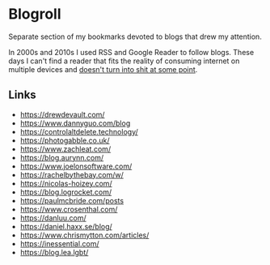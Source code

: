 # Blogroll

Separate section of my bookmarks devoted to blogs that drew my attention.

In 2000s and 2010s I used RSS and Google Reader to follow blogs. These days I can't find a reader that fits the reality of consuming internet on multiple devices and [doesn't turn into shit at some point](https://www.pcmag.com/news/feedly-faces-backlash-over-protest-tracking-ai-models).

## Links

- https://drewdevault.com/
- https://www.dannyguo.com/blog
- https://controlaltdelete.technology/
- https://photogabble.co.uk/
- https://www.zachleat.com/
- https://blog.aurynn.com/
- https://www.joelonsoftware.com/
- https://rachelbythebay.com/w/
- https://nicolas-hoizey.com/
- https://blog.logrocket.com/
- https://paulmcbride.com/posts
- https://www.crosenthal.com/
- https://danluu.com/
- https://daniel.haxx.se/blog/
- https://www.chrismytton.com/articles/
- https://inessential.com/
- https://blog.lea.lgbt/
